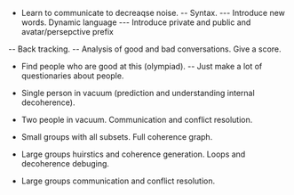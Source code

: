 - Learn to communicate to decreaqse noise. 
-- Syntax. 
--- Introduce new words. Dynamic language 
--- Introduce private and public and avatar/persepctive prefix 

-- Back tracking.
-- Analysis of good and bad conversations. Give a score. 

- Find people who are good at this (olympiad).
-- Just make a lot of questionaries about people. 

- Single person in vacuum (prediction and understanding internal decoherence). 
- Two people in vacuum. Communication and conflict resolution. 
- Small groups with all subsets. Full coherence graph. 
- Large groups huirstics and coherence generation. Loops and decoherence debuging. 
- Large groups communication and conflict resolution. 

